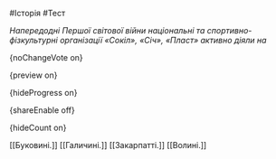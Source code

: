 #Історія #Тест

*Напередодні Першої світової війни національні та спортивно-фізкультурні організації «Сокіл», «Січ», «Пласт» активно діяли на*

{noChangeVote on}

{preview on}

{hideProgress on}

{shareEnable off}

{hideCount on}

[[Буковині.]]
[[Галичині.]]
[[Закарпатті.]]
[[Волині.]]
